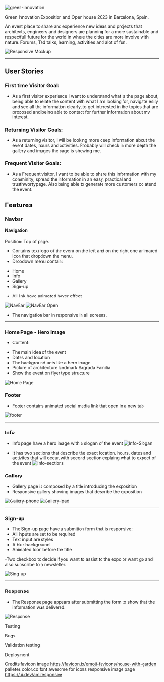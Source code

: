![green-innovation](documentation/green-innovation-title.png)

Green Innovation
Exposition and Open house 2023 in Barcelona, Spain.

An event place to share and experience new ideas and projects that architects, engineers and designers are planning for a more sustainable and respectfull future for the world in where the cities are more involve with nature.
Forums, Ted talks, learning, activities and alot of fun.

![Responsive Mockup](documentation/responsive-mockup.png)

---

## User Stories

### First time Visitor Goal:

* As a first visitor experience I want to understand what is the page about, being able to relate the content with what I am looking for, navigate esily and see all the information clearly, to get interested in the topics that are proposed and being able to contact for further information about my interest.

### Returning Visitor Goals:

* As a returning visitor, I will be looking more deep information about the event dates, hours and activities. Probably will check in more depth the gallery and images the page is showing me.

### Frequent Visitor Goals:

* As a Frequent visitor, I want to be able to share this information with my comminity, spread the information in an easy, practical and trusthwortypage. Also being able to generate more customers co atend the event.

## Features

### Navbar

#### Navigation

Position: Top of page.
* Contains text logo of the event on the left and on the right one animated icon that dropdown the menu.
* Dropdown menu contain:
- Home
- Info
- Gallery
- Sign-up
* All link have animated hover effect

![NavBar](documentation/navbar.png)
![NavBar Open](documentation/navbar-open.png)

* The navigation bar in responsive in all screens.

---

### Home Page - Hero Image

* Content:
- The main idea of the event
- Dates and location
- The background acts like a hero image
- Picture of architecture landmark Sagrada Familia
- Show the event on flyer type structure


![Home Page](documentation/homepage.png)

### Footer

* Footer contains animated social media link that open in a new tab

![footer](documentation/footer.png)

---

### Info

* Info page have a hero image with a slogan of the event
  ![Info-Slogan](documentation/infogogreen.png)
  
* It has two sections that describe the exact location, hours, dates and activites that will occur, with second section explaing what to expect of the event
  ![Info-sections](documentation/infodivs.png)

### Gallery

* Gallery page is composed by a title introducing the exposition
* Responsive gallery showing images that describe the exposition

![Gallery-phone](documentation/galleryphone.png)
![Gallery-ipad](documentation/galleryipad.png)

---
### Sign-up

* The Sign-up page have a submition form that is responsive:
* All inputs are set to be required
* Text input are styles
* A blur background
* Animated Icon before the title

-Two checkbox to decide if you want to assist to the expo or want go and also subscribe to a newsletter.

![Sing-up](documentation/signupform.png)

---
### Response

* The Response page appears after submitting the form to show that the information was delivered.
  
![Response](documentation/responseimage.png)
  

Testing

Bugs

Validation testing 

Deployment

Credits
favicon image
<https://favicon.io/emoji-favicons/house-with-garden>
palletes
color.co
font awesome
for icons
responsive image page
https://ui.dev/amiresponsive

